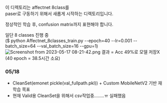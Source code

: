 이 디렉토리는 affectnet 8class를   
paser로 구동하기 위해서 새롭게 시작하는 디렉토리입니다.   

정상적인 학습 후, confusion matrix까지 표현해야 합니다. 

일단 8 classes 진행 중   
($ python Affectnet_8classes_train.py --epoch=40 --lr=0.001 --batch_size=64 --val_batch_size=16 --gpu=1)
![Screenshot from 2023-05-17 08-21-42.png](..%2F..%2F..%2F..%2F..%2FDesktop%2FScreenshot%20from%202023-05-17%2008-21-42.png)
결과 = Acc 49%로 모델 저장X (40 epoch = 38.5시간 소요)

### 05/18
- CleanSet(emonet pickle(val_fullpath.pkl)) + Custom MobileNetV2 기반 재 학습 목표
- 현재 Valid용 CleanSet을 위해서 csv작업중........ㅠ 실패했음
